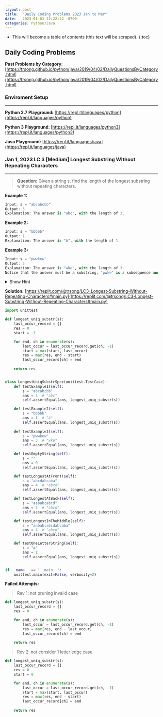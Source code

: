 ```yaml
---
layout: post
title:  "Daily Coding Problems 2023 Jan to Mar"
date:   2023-01-01 22:22:22 -0700
categories: Python/Java
---
```

* This will become a table of contents (this text will be scraped).
{:toc}

## Daily Coding Problems

**Past Problems by Category:** [https://trsong.github.io/python/java/2019/04/02/DailyQuestionsByCategory.html](https://trsong.github.io/python/java/2019/04/02/DailyQuestionsByCategory.html)

### Enviroment Setup
---

**Python 2.7 Playground:** [https://repl.it/languages/python](https://repl.it/languages/python)

**Python 3 Playground:** [https://repl.it/languages/python3](https://repl.it/languages/python3) 

**Java Playground:** [https://repl.it/languages/java](https://repl.it/languages/java)


### Jan 1, 2023 LC 3 \[Medium\] Longest Substring Without Repeating Characters
---
> **Question:** Given a string s, find the length of the longest 
substring without repeating characters.

**Example 1:**
```py
Input: s = "abcabcbb"
Output: 3
Explanation: The answer is "abc", with the length of 3.
```

**Example 2:**
```py
Input: s = "bbbbb"
Output: 1
Explanation: The answer is "b", with the length of 1.
```

**Example 3:**
```py
Input: s = "pwwkew"
Output: 3
Explanation: The answer is "wke", with the length of 3.
Notice that the answer must be a substring, "pwke" is a subsequence and not a substring.
```

<details>
<summary>Show Hint</summary>

**Hint 1:** when tracking last occurrance, have you consider invalid cases, like "a" in "abcba". "bcba" is not a valid result?

**Hint 2:** while updating map entry, is removing element from map necessary?

**Hint 3:** edge case 1 char

</details>


**Solution:** [https://replit.com/@trsong/LC3-Longest-Substring-Without-Repeating-Characters#main.py](https://replit.com/@trsong/LC3-Longest-Substring-Without-Repeating-Characters#main.py)

```py
import unittest

def longest_uniq_substr(s):
    last_occur_record = {}
    res = 0
    start = -1

    for end, ch in enumerate(s):
        last_occur = last_occur_record.get(ch, -1)
        start = max(start, last_occur)
        res = max(res, end - start)
        last_occur_record[ch] = end
        
    return res


class LongestUniqSubstrSpec(unittest.TestCase):
    def testExample1(self):
        s = "abcabcbb"
        ans = 3  # "abc"
        self.assertEqual(ans, longest_uniq_substr(s))

    def testExample2(self):
        s = "bbbbb"
        ans = 1  # "b"
        self.assertEqual(ans, longest_uniq_substr(s))    
        
    def testExample3(self):
        s = "pwwkew"
        ans = 3  # "wke"
        self.assertEqual(ans, longest_uniq_substr(s))

    def testEmptyString(self):
        s = ""
        ans = 0
        self.assertEqual(ans, longest_uniq_substr(s))

    def testLongestAtFront(self):
        s = "abcdabcaba"
        ans = 4  # "abcd"
        self.assertEqual(ans, longest_uniq_substr(s))

    def testLongestAtBack(self):
        s = "aababcabcd"
        ans = 4  # "abcd"
        self.assertEqual(ans, longest_uniq_substr(s))

    def testLongestInTheMiddle(self):
        s = "aababcabcdabcaba"
        ans = 4  # "abcd"
        self.assertEqual(ans, longest_uniq_substr(s))

    def testOneLetterString(self):
        s = "a"
        ans = 1
        self.assertEqual(ans, longest_uniq_substr(s))


if __name__ == '__main__':
    unittest.main(exit=False, verbosity=2)
```


**Failed Attempts:**

> Rev 1: not pruning invalid case
```py
def longest_uniq_substr(s):
    last_occur_record = {}
    res = 0

    for end, ch in enumerate(s):
        last_occur = last_occur_record.get(ch, -1)
        res = max(res, end - last_occur)
        last_occur_record[ch] = end
        
    return res
```

> Rev 2: not consider 1 letter edge case
```py
def longest_uniq_substr(s):
    last_occur_record = {}
    res = 0
    start = 0

    for end, ch in enumerate(s):
        last_occur = last_occur_record.get(ch, -1)
        start = max(start, last_occur)
        res = max(res, end - start)
        last_occur_record[ch] = end
        
    return res
```
